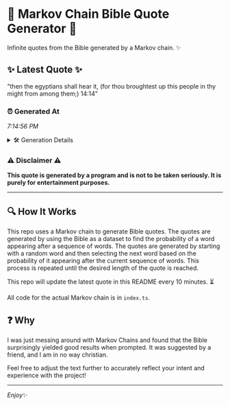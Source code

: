 # 📖 Markov Chain Bible Quote Generator 📖

Infinite quotes from the Bible generated by a Markov chain. ✨

## ✨ Latest Quote ✨
"then the egyptians shall hear it, (for thou broughtest up this people in thy might from among them;) 14:14"

### ⏰ Generated At
*7:14:56 PM*

<details>
    <summary>🛠️ Generation Details</summary>
    <p>
        <strong>🌱 Seed:</strong> then<br>
        <strong>🔄 Iterations:</strong> 18<br>
        <strong>📜 Context History:</strong><br>[ then ]: the<br>[ then, the ]: egyptians<br>[ then, the, egyptians ]: shall<br>[ then, the, egyptians, shall ]: hear<br>[ then, the, egyptians, shall, hear ]: it,<br>[ then, the, egyptians, shall, hear, it, ]: (for<br>[ the, egyptians, shall, hear, it,, (for ]: thou<br>[ egyptians, shall, hear, it,, (for, thou ]: broughtest<br>[ shall, hear, it,, (for, thou, broughtest ]: up<br>[ hear, it,, (for, thou, broughtest, up ]: this<br>[ it,, (for, thou, broughtest, up, this ]: people<br>[ (for, thou, broughtest, up, this, people ]: in<br>[ thou, broughtest, up, this, people, in ]: thy<br>[ broughtest, up, this, people, in, thy ]: might<br>[ up, this, people, in, thy, might ]: from<br>[ this, people, in, thy, might, from ]: among<br>[ people, in, thy, might, from, among ]: them;)<br>[ in, thy, might, from, among, them;) ]: 14:14<br>
    </p>
</details>

### ⚠️ Disclaimer ⚠️
**This quote is generated by a program and is not to be taken seriously. It is purely for entertainment purposes.**

---

## 🔍 How It Works

This repo uses a Markov chain to generate Bible quotes. The quotes are generated by using the Bible as a dataset to find the probability of a word appearing after a sequence of words. The quotes are generated by starting with a random word and then selecting the next word based on the probability of it appearing after the current sequence of words. This process is repeated until the desired length of the quote is reached.

This repo will update the latest quote in this README every 10 minutes. ⏳

All code for the actual Markov chain is in `index.ts`.

## ❓ Why

I was just messing around with Markov Chains and found that the Bible surprisingly yielded good results when prompted. 
It was suggested by a friend, and I am in no way christian.

Feel free to adjust the text further to accurately reflect your intent and experience with the project!

---

*Enjoy*✨
